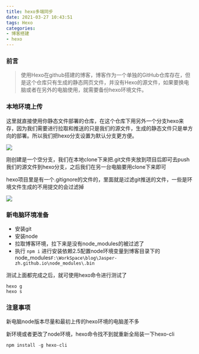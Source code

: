 ```yaml
---
title: hexo多端同步
date: 2021-03-27 10:43:51
tags: Hexo
categories: 
- 博客搭建
- hexo
---
```


### 前言

> 使用Hexo在github搭建的博客，博客作为一个单独的GitHub仓库存在，但是这个仓库只有生成的静态网页文件，并没有Hexo的源文件，如果要换电脑或者在另外的电脑使用，就需要备份hexo环境文件。 <!--more-->



### 本地环境上传

这里就直接使用你静态文件部署的仓库，在这个仓库下用另外一个分支hexo来存，因为我们需要进行拉取和推送的只是我们的源文件，生成的静态文件只是单方向的部署。所以我们把hexo分支设置为默认分支更方便。

![]( https://gitee-imagehost.oss-cn-beijing.aliyuncs.com/image_host/20210327082415.png)

刚创建是一个空分支，我们在本地clone下来把.git文件夹放到项目后即可去push我们的源文件到hexo分支，之后我们在另一台电脑要用clone下来即可

hexo项目里是有一个.gitignore的文件的，里面就是过滤git推送的文件，一些是环境文件生成的不用提交的会过滤掉

![]( https://gitee-imagehost.oss-cn-beijing.aliyuncs.com/image_host/20210327083239.png)

### 新电脑环境准备

* 安装git
* 安装node
* 拉取博客环境，拉下来是没有node_modules的被过滤了
* 执行 `npm i` 进行安装依赖2.5配置node环境变量到博客目录下的node_modules`F:\WorkSpace\blog\Jasper-zh.github.io\node_modules\.bin`  

测试上面都完成之后，就可使用hexo命令进行测试了

```shell
hexo g
hexo s 
```

### 注意事项

新电脑node版本尽量和最初上传的hexo环境的电脑差不多

新环境或者更改了node环境，hexo命令找不到就重新全局装一下hexo-cli

```powershell
npm install -g hexo-cli 
```

